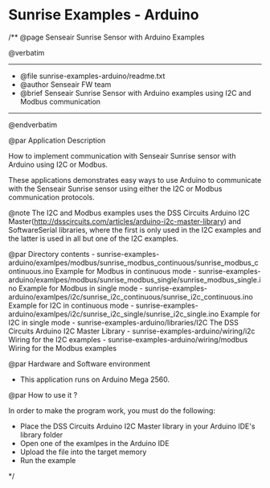 # Sunrise Examples - Arduino

/**
  @page Senseair Sunrise Sensor with Arduino Examples
 
  @verbatim
  ******************************************************************************
  * @file    sunrise-examples-arduino/readme.txt
  * @author  Senseair FW team 
  * @brief   Senseair Sunrise Sensor with Arduino examples using I2C and Modbus communication
  ******************************************************************************
  @endverbatim

@par Application Description

How to implement communication with Senseair Sunrise sensor with Arduino using I2C or Modbus.

These applications demonstrates easy ways to use Arduino to communicate with the Senseair Sunrise sensor using either the I2C or 
Modbus communication protocols.

@note The I2C and Modbus examples uses the DSS Circuits Arduino I2C Master(http://dsscircuits.com/articles/arduino-i2c-master-library) 
	  and SoftwareSerial libraries, where the first is only used in the I2C examples and the latter is used in all but one of the I2C 
	  examples.




@par Directory contents
    - sunrise-examples-arduino/examlpes/modbus/sunrise_modbus_continuous/sunrise_modbus_continuous.ino	Example for Modbus in continuous mode
    - sunrise-examples-arduino/examlpes/modbus/sunrise_modbus_single/sunrise_modbus_single.ino			Example for Modbus in single mode
    - sunrise-examples-arduino/examlpes/i2c/sunrise_i2c_continuous/sunrise_i2c_continuous.ino			Example for I2C in continuous mode
    - sunrise-examples-arduino/examlpes/i2c/sunrise_i2c_single/sunrise_i2c_single.ino					Example for I2C in single mode
    - sunrise-examples-arduino/libraries/I2C															The DSS Circuits Arduino I2C Master Library
    - sunrise-examples-arduino/wiring/i2c                                                               Wiring for the I2C examples
    - sunrise-examples-arduino/wiring/modbus                                                            Wiring for the Modbus examples

@par Hardware and Software environment

  - This application runs on Arduino Mega 2560.
    

@par How to use it ?

In order to make the program work, you must do the following:
 - Place the DSS Circuits Arduino I2C Master library in your Arduino IDE's library folder 
 - Open one of the examlpes in the Arduino IDE
 - Upload the file into the target memory
 - Run the example

 */